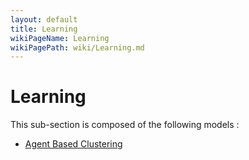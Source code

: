 ```yaml
---
layout: default
title: Learning
wikiPageName: Learning
wikiPagePath: wiki/Learning.md
---
```


# Learning

This sub-section is composed of the following models :

* [Agent Based Clustering](references#LearningMAS_KMEANS)

